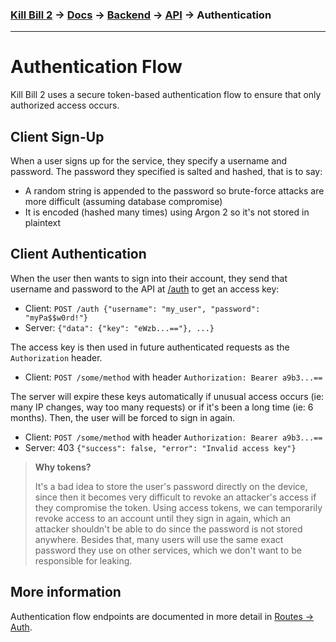 ### [Kill Bill 2](../../../README.md) → [Docs](../../README.md) → [Backend](../README.md) → [API](README.md) → Authentication
---

# Authentication Flow
Kill Bill 2 uses a secure token-based authentication flow to ensure that only authorized access occurs.

## Client Sign-Up
When a user signs up for the service, they specify a username and password. The password they specified is salted and hashed, that is to say:
* A random string is appended to the password so brute-force attacks are more difficult (assuming database compromise)
* It is encoded (hashed many times) using Argon 2 so it's not stored in plaintext

## Client Authentication
When the user then wants to sign into their account, they send that username and password to the API at [/auth](routes/auth.md) to get an access key:
* Client: `POST /auth {"username": "my_user", "password": "myPa$$w0rd!"}`
* Server: `{"data": {"key": "eWzb...=="}, ...}`

The access key is then used in future authenticated requests as the `Authorization` header.
* Client: `POST /some/method` with header `Authorization: Bearer a9b3...==`

The server will expire these keys automatically if unusual access occurs (ie: many IP changes, way too many requests) or if it's been a long time (ie: 6 months). Then, the user will be forced to sign in again.
* Client: `POST /some/method` with header `Authorization: Bearer a9b3...==`
* Server: 403 `{"success": false, "error": "Invalid access key"}`

> **Why tokens?**
>
> It's a bad idea to store the user's password directly on the device, since then it becomes very difficult to revoke an attacker's access if they compromise the token. Using access tokens, we can temporarily revoke access to an account until they sign in again, which an attacker shouldn't be able to do since the password is not stored anywhere. Besides that, many users will use the same exact password they use on other services, which we don't want to be responsible for leaking.

## More information
Authentication flow endpoints are documented in more detail in [Routes → Auth](routes/auth.md).
